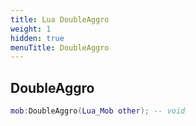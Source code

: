 ```yaml
---
title: Lua DoubleAggro
weight: 1
hidden: true
menuTitle: DoubleAggro
---
```

## DoubleAggro
```lua
mob:DoubleAggro(Lua_Mob other); -- void
```